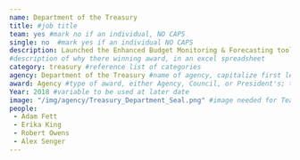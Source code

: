 ```yaml
---
name: Department of the Treasury
title: #job title
team: yes #mark no if an individual, NO CAPS
single: no  #mark yes if an individual NO CAPS
description: Launched the Enhanced Budget Monitoring & Forecasting tool with faster, more accurate budget forecasting functionality. The tool provides real-time budget execution visibility and reduces reporting requirements on staff.
#description of why there winning award, in an excel spreadsheet
category: treasury #reference list of categories
agency: Department of the Treasury #name of agency, capitalize first letter of each name
award: Agency #type of award, either Agency, Council, or President's; this is case sensitive so make sure to match the options listed exactly. This section generates the format of the card
Year: 2018 #variable to be used at later date
image: "/img/agency/Treasury_Department_Seal.png" #image needed for Team award (agency seal) and President's award (headshot); leave empty if and individual Agency award
people:
 - Adam Fett
 - Erika King
 - Robert Owens
 - Alex Senger
---
```

